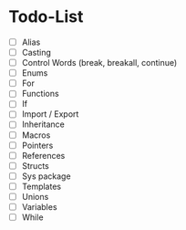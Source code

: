 # Todo-List
- [ ] Alias
- [ ] Casting
- [ ] Control Words (break, breakall, continue)
- [ ] Enums
- [ ] For
- [ ] Functions
- [ ] If
- [ ] Import / Export
- [ ] Inheritance
- [ ] Macros
- [ ] Pointers
- [ ] References
- [ ] Structs
- [ ] Sys package
- [ ] Templates
- [ ] Unions
- [ ] Variables
- [ ] While
